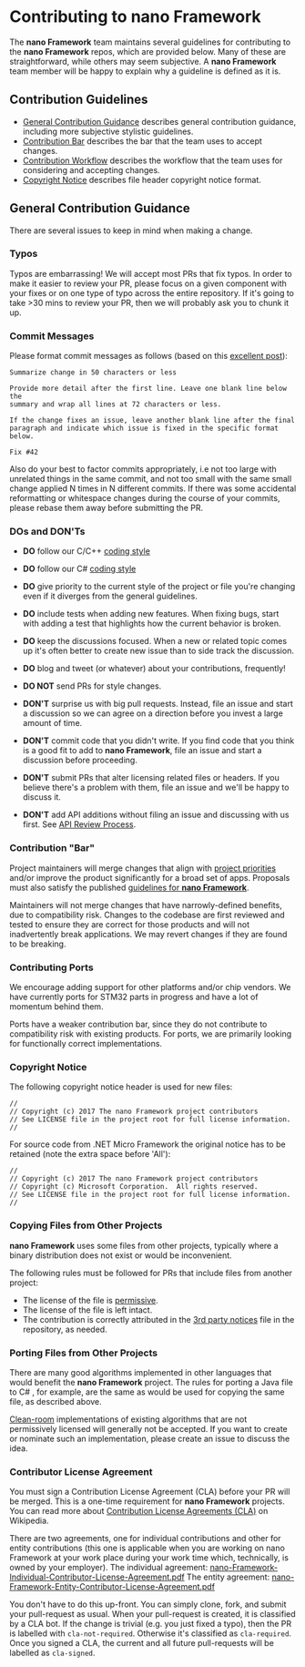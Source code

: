 # Contributing to **nano Framework**

The **nano Framework** team maintains several guidelines for contributing to the **nano Framework** repos, which are provided below. Many of these are straightforward, while others may seem subjective. A **nano Framework** team member will be happy to explain why a guideline is defined as it is.

## Contribution Guidelines

- [General Contribution Guidance](#general-contribution-guidance) describes general contribution guidance, including more subjective stylistic guidelines.
- [Contribution Bar](#contribution-bar) describes the bar that the team uses to accept changes.
- [Contribution Workflow](contributing-workflow.md) describes the workflow that the team uses for considering and accepting changes.
- [Copyright Notice](#copyright-notice) describes file header copyright notice format.

## General Contribution Guidance

There are several issues to keep in mind when making a change.

### Typos

Typos are embarrassing! We will accept most PRs that fix typos. In order to make it easier to review your PR, please focus on a given component with your fixes or on one type of typo across the entire repository. If it's going to take >30 mins to review your PR, then we will probably ask you to chunk it up.

### Commit Messages

Please format commit messages as follows (based on this [excellent post](http://tbaggery.com/2008/04/19/a-note-about-git-commit-messages.html)):

```
Summarize change in 50 characters or less

Provide more detail after the first line. Leave one blank line below the
summary and wrap all lines at 72 characters or less.

If the change fixes an issue, leave another blank line after the final
paragraph and indicate which issue is fixed in the specific format
below.

Fix #42
```

Also do your best to factor commits appropriately, i.e not too large with unrelated
things in the same commit, and not too small with the same small change applied N
times in N different commits. If there was some accidental reformatting or whitespace
changes during the course of your commits, please rebase them away before submitting
the PR.

### DOs and DON'Ts

* **DO** follow our C/C++ [coding style](../coding-guidelines/cxx-coding-style.md)
* **DO** follow our C# [coding style](../coding-guidelines/cs-coding-style.md)
* **DO** give priority to the current style of the project or file you're changing even if it diverges from the general guidelines.
* **DO** include tests when adding new features. When fixing bugs, start with
  adding a test that highlights how the current behavior is broken.
* **DO** keep the discussions focused. When a new or related topic comes up
  it's often better to create new issue than to side track the discussion.
* **DO** blog and tweet (or whatever) about your contributions, frequently!

* **DO NOT** send PRs for style changes. 
* **DON'T** surprise us with big pull requests. Instead, file an issue and start
  a discussion so we can agree on a direction before you invest a large amount
  of time.
* **DON'T** commit code that you didn't write. If you find code that you think is a good fit to add to **nano Framework**, file an issue and start a discussion before proceeding.
* **DON'T** submit PRs that alter licensing related files or headers. If you believe there's a problem with them, file an issue and we'll be happy to discuss it.
* **DON'T** add API additions without filing an issue and discussing with us first. See [API Review Process](api-review-process.md).

### Contribution "Bar"

Project maintainers will merge changes that align with [project priorities](project-priorities.md) and/or improve the product significantly for a broad set of apps. Proposals must also satisfy the published [guidelines for **nano Framework**](#contribution-guidelines).

Maintainers will not merge changes that have narrowly-defined benefits, due to compatibility risk. Changes to the codebase are first reviewed and tested to ensure they are correct for those products and will not inadvertently break applications. We may revert changes if they are found to be breaking.

### Contributing Ports

We encourage adding support for other platforms and/or chip vendors. We have currently ports for STM32 parts in progress and have a lot of momentum behind them. 

Ports have a weaker contribution bar, since they do not contribute to compatibility risk with existing products. For ports, we are primarily looking for functionally correct implementations.

### Copyright Notice

The following copyright notice header is used for new files:
```
//
// Copyright (c) 2017 The nano Framework project contributors
// See LICENSE file in the project root for full license information.
//
```

For source code from .NET Micro Framework the original notice has to be retained
(note the extra space before 'All'):
```
//
// Copyright (c) 2017 The nano Framework project contributors
// Copyright (c) Microsoft Corporation.  All rights reserved.
// See LICENSE file in the project root for full license information.
//
```

### Copying Files from Other Projects

**nano Framework** uses some files from other projects, typically where a binary distribution does not exist or would be inconvenient.

The following rules must be followed for PRs that include files from another project:

- The license of the file is [permissive](https://en.wikipedia.org/wiki/Permissive_free_software_licence).
- The license of the file is left intact.
- The contribution is correctly attributed in the [3rd party notices](../../THIRD-PARTY-NOTICES) file in the repository, as needed.

<!--See [IdnMapping.cs](../../.cs) for an example of a file copied from another project and attributed in the [**nano Framework** 3rd party notices](../../THIRD-PARTY-NOTICES) file. -->

### Porting Files from Other Projects

There are many good algorithms implemented in other languages that would benefit the **nano Framework** project. The rules for porting a Java file to C# , for example, are the same as would be used for copying the same file, as described above.

[Clean-room](https://en.wikipedia.org/wiki/Clean_room_design) implementations of existing algorithms that are not permissively licensed will generally not be accepted. If you want to create or nominate such an implementation, please create an issue to discuss the idea.

### Contributor License Agreement

You must sign a Contribution License Agreement (CLA) before your PR will be merged. This is a one-time requirement for **nano Framework** projects. You can read more about [Contribution License Agreements (CLA)](http://en.wikipedia.org/wiki/Contributor_License_Agreement) on Wikipedia.

There are two agreements, one for individual contributions and other for entity contributions (this one is applicable when you are working on nano Framework at your work place during your work time which, technically, is owned by your employer).
The individual agreement: [nano-Framework-Individual-Contributor-License-Agreement.pdf](../CLA/nano-Framework-Individual-Contributor-License-Agreement.pdf)
The entity agreement: [nano-Framework-Entity-Contributor-License-Agreement.pdf](../CLA/nano-Framework-Entity-Contributor-License-Agreement.pdf)

You don't have to do this up-front. You can simply clone, fork, and submit your pull-request as usual. When your pull-request is created, it is classified by a CLA bot. If the change is trivial (e.g. you just fixed a typo), then the PR is labelled with `cla-not-required`. Otherwise it's classified as `cla-required`. Once you signed a CLA, the current and all future pull-requests will be labelled as `cla-signed`.
